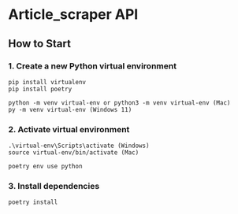 # Article_scraper API

## How to Start

### 1. Create a new Python virtual environment
    pip install virtualenv
    pip install poetry

    python -m venv virtual-env or python3 -m venv virtual-env (Mac)
    py -m venv virtual-env (Windows 11)

### 2. Activate virtual environment
    .\virtual-env\Scripts\activate (Windows)
    source virtual-env/bin/activate (Mac)

    poetry env use python
### 3. Install dependencies
    poetry install